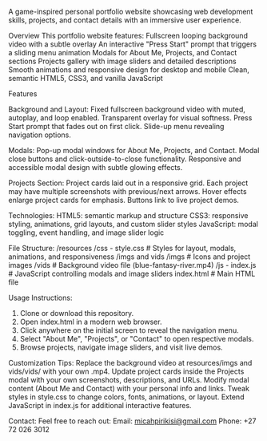 A game-inspired personal portfolio website showcasing web development skills, projects, and contact details with an immersive user experience.

Overview
This portfolio website features:
Fullscreen looping background video with a subtle overlay
An interactive "Press Start" prompt that triggers a sliding menu animation
Modals for About Me, Projects, and Contact sections
Projects gallery with image sliders and detailed descriptions
Smooth animations and responsive design for desktop and mobile
Clean, semantic HTML5, CSS3, and vanilla JavaScript

Features

Background and Layout: 
Fixed fullscreen background video with muted, autoplay, and loop enabled.
Transparent overlay for visual softness.
Press Start prompt that fades out on first click.
Slide-up menu revealing navigation options.

Modals: 
Pop-up modal windows for About Me, Projects, and Contact.
Modal close buttons and click-outside-to-close functionality.
Responsive and accessible modal design with subtle glowing effects.

Projects Section: 
Project cards laid out in a responsive grid.
Each project may have multiple screenshots with previous/next arrows.
Hover effects enlarge project cards for emphasis.
Buttons link to live project demos.

Technologies: 
HTML5: semantic markup and structure
CSS3: responsive styling, animations, grid layouts, and custom slider styles
JavaScript: modal toggling, event handling, and image slider logic

File Structure: 
/resources
  /css
    - style.css          # Styles for layout, modals, animations, and responsiveness
  /imgs and vids
    /imgs                # Icons and project images
    /vids                # Background video file (blue-fantasy-river.mp4)
  /js
    - index.js           # JavaScript controlling modals and image sliders
index.html               # Main HTML file

Usage Instructions: 
1. Clone or download this repository.
2. Open index.html in a modern web browser.
3. Click anywhere on the initial screen to reveal the navigation menu.
4. Select "About Me", "Projects", or "Contact" to open respective modals.
5. Browse projects, navigate image sliders, and visit live demos.

Customization Tips: 
Replace the background video at resources/imgs and vids/vids/ with your own .mp4.
Update project cards inside the Projects modal with your own screenshots, descriptions, and URLs.
Modify modal content (About Me and Contact) with your personal info and links.
Tweak styles in style.css to change colors, fonts, animations, or layout.
Extend JavaScript in index.js for additional interactive features.

Contact: 
Feel free to reach out:
Email: micahpirikisi@gmail.com
Phone: +27 72 026 3012
